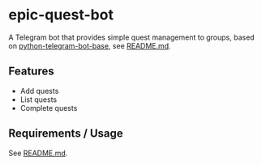 epic-quest-bot
==============

A Telegram bot that provides simple quest management to groups, based on [python-telegram-bot-base](https://github.com/jbinder/python-telegram-bot-base), see [README.md](docs/README.md).


Features
--------

* Add quests
* List quests
* Complete quests


Requirements / Usage
--------------------

See [README.md](docs/README.md).
